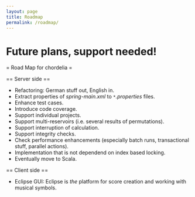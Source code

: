 ```yaml
---
layout: page
title: Roadmap
permalink: /roadmap/
---
```


# Future plans, support needed!

= Road Map for chordelia =

== Server side ==
  * Refactoring: German stuff out, English in.
  * Extract properties of _spring-main.xml_ to _`*`.properties_ files.
  * Enhance test cases.
  * Introduce code coverage.
  * Support individual projects.
  * Support multi-reservoirs (i.e. several results of permutations).
  * Support interruption of calculation.
  * Support integrity checks.
  * Check performance enhancements (especially batch runs, transactional stuff, parallel actions).
  * Implementation that is not dependend on index based locking.
  * Eventually move to Scala.

== Client side ==
  * Eclipse GUI: Eclipse is _the_ platform for score creation and working with musical symbols.